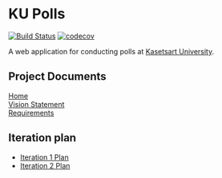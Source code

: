 # KU Polls  
[![Build Status](https://app.travis-ci.com/bhokin/ku-polls.svg?branch=iteration2)](https://app.travis-ci.com/bhokin/ku-polls)
[![codecov](https://codecov.io/gh/bhokin/ku-polls/branch/main/graph/badge.svg?token=OR7CWOKHLP)](https://codecov.io/gh/bhokin/ku-polls)

A web application for conducting polls at [Kasetsart University](https://www.ku.ac.th).

## Project Documents

[Home](../../wiki/Home)  
[Vision Statement](../../wiki/Vision%20Statement)  
[Requirements](../../wiki/Requirements)  

## Iteration plan
* [Iteration 1 Plan](../../wiki/Iteration%201%20Plan)  
* [Iteration 2 Plan](../../wiki/Iteration%202%20Plan)  
